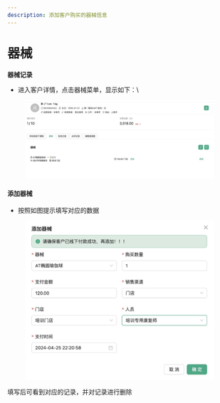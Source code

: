 ```yaml
---
description: 添加客户购买的器械信息
---
```


# 器械

**器械记录**

* 进入客户详情，点击器械菜单，显示如下：\


<figure><img src="../../../.gitbook/assets/1714055005700.jpg" alt=""><figcaption></figcaption></figure>

#### 添加器械

* 按照如图提示填写对应的数据

<figure><img src="../../../.gitbook/assets/1714054955656.jpg" alt=""><figcaption></figcaption></figure>

填写后可看到对应的记录，并对记录进行删除
